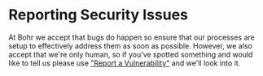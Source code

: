 # Reporting Security Issues

At Bohr we accept that bugs do happen so ensure that our processes are setup to effectively address them as soon as possible. However, we also accept that we're only human, so if you've spotted something and would like to tell us please use ["Report a Vulnerability"](https://github.com/bohr-uk/.github/security/advisories/new) and we'll look into it.